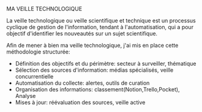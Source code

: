 MA VEILLE TECHNOLOGIQUE

La veille technologique ou veille scientifique et technique est un processus cyclique de gestion de l'information, tendant à l'automatisation, qui a pour objectif d'identifier les nouveautés sur un sujet scientifique.

Afin de mener à bien ma veille technologique, j'ai mis en place cette méthodologie structurée:

- Définition des objectifs et du périmètre: secteur à surveiller, thématique
- Sélection des sources d'information: médias spécialisés, veille concurrentielle
- Automatisation du collecte: alertes, outils de curation
- Organisation des informations: classement(Notion,Trello,Pocket), Analyse
- Mises à jour: réévaluation des sources, veille active
